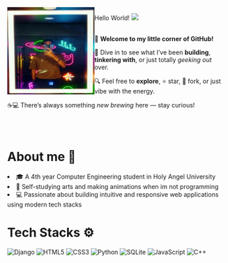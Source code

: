 <img src="https://github.com/Freiderich/Freiderich/blob/main/images/IMG_20250705_163833.jpg" width="200" height="200" align="left">
    <p>
      Hello World! <img src="https://media.giphy.com/media/hvRJCLFzcasrR4ia7z/giphy.gif" width="25"
    </p>
      <p><br>
  🎉 <strong>Welcome to my little corner of GitHub!</strong> <br>

  🚀 Dive in to see what I’ve been <strong>building</strong>, <strong>tinkering with</strong>, or just totally <em>geeking out</em> over. <br>

  🔍 Feel free to <strong>explore</strong>, ⭐ star, 🍴 fork, or just vibe with the energy. <br>

  ☕💻 There’s always something <em>new brewing</em> here — stay curious!
      </p>

<!-- About me -->
<div style="clear: both;"></div>
<br><br>
<div style="clear: both;"></div>
<H1>About me 🧑</H1>
<p>
 <li>🎓 A 4th year Computer Engineering student in Holy Angel University </li> 
 <li>🎨 Self-studying arts and making animations when im not programming</li>
 <li>💻 Passionate about building intuitive and responsive web applications using modern tech stacks</li> 
</p>

<!-- Tech Stacks -->
<div>
<H1>Tech Stacks ⚙</H1>

<p align="left">
<img src="https://cdn.jsdelivr.net/gh/devicons/devicon/icons/django/django-plain.svg" style="height:35px;" alt="Django" />
<img src="https://cdn.jsdelivr.net/gh/devicons/devicon/icons/html5/html5-original.svg" style="height:28px;" alt="HTML5" />
<img src="https://cdn.jsdelivr.net/gh/devicons/devicon/icons/css3/css3-original.svg" style="height:28px;" alt="CSS3" />
<img src="https://cdn.jsdelivr.net/gh/devicons/devicon/icons/python/python-original.svg" style="height:28px;" alt="Python" />
<img src="https://cdn.jsdelivr.net/gh/devicons/devicon/icons/sqlite/sqlite-original.svg" style="height:28px;" alt="SQLite" />
<img src="https://cdn.jsdelivr.net/gh/devicons/devicon/icons/javascript/javascript-original.svg" style="height:28px;" alt="JavaScript" />
<img src="https://cdn.jsdelivr.net/gh/devicons/devicon/icons/cplusplus/cplusplus-original.svg" style="height:28px;" alt="C++" />
</p>

</div>
